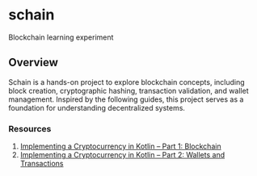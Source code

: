 # schain

Blockchain learning experiment

## Overview

Schain is a hands-on project to explore blockchain concepts, including block creation, cryptographic hashing, transaction validation, and wallet management.
Inspired by the following guides, this project serves as a foundation for understanding decentralized systems.

### Resources

1. [Implementing a Cryptocurrency in Kotlin – Part 1: Blockchain](https://medium.com/@vasilyf/lets-implement-a-cryptocurrency-in-kotlin-part-1-blockchain-8704069f8580)
2. [Implementing a Cryptocurrency in Kotlin – Part 2: Wallets and Transactions](https://medium.com/@vasilyf/lets-implement-a-cryptocurrency-in-kotlin-part-2-wallets-and-transactions-7aa55239c0d9)
